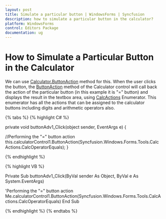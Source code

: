 ```yaml
---
layout: post
title: Simulate a particular button | WindowsForms | Syncfusion
description: how to simulate a particular button in the calculator?
platform: WindowsForms
control: Editors Package
documentation: ug
---
```


# How to Simulate a Particular Button in the Calculator

We can use [Calculator.ButtonAction](https://help.syncfusion.com/cr/windowsforms/Syncfusion.Tools.Windows~Syncfusion.Windows.Forms.Tools.CalculatorControl~ButtonAction.html) method for this. When the user clicks the button, the [ButtonAction](https://help.syncfusion.com/cr/windowsforms/Syncfusion.Tools.Windows~Syncfusion.Windows.Forms.Tools.CalculatorControl~ButtonAction.html) method of the Calculator control will call back the action of the particular button (in this example it is "=" button) and displays the result in the textbox area, using [CalcActions](https://help.syncfusion.com/cr/windowsforms/Syncfusion.Tools.Windows~Syncfusion.Windows.Forms.Tools.CalcActions.html) Enumerator. This enumerator has all the actions that can be assigned to the calculator buttons including digits and arithmetic operators also.

{% tabs %}
{% highlight C# %}

private void buttonAdv1_Click(object sender, EventArgs e)
{

//Performing the "=" button action
this.calculatorControl1.ButtonAction(Syncfusion.Windows.Forms.Tools.CalcActions.CalcOperatorEquals);
}

{% endhighlight %}

{% highlight VB %}

Private Sub buttonAdv1_Click(ByVal sender As Object, ByVal e As System.EventArgs) 

'Performing the "=" button action
Me.calculatorControl1.ButtonAction(Syncfusion.Windows.Forms.Tools.CalcActions.CalcOperatorEquals) 
End Sub

{% endhighlight %}
{% endtabs %}
